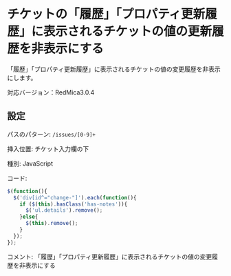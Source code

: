 # チケットの「履歴」「プロパティ更新履歴」に表示されるチケットの値の更新履歴を非表示にする

「履歴」「プロパティ更新履歴」に表示されるチケットの値の変更履歴を非表示にします。

対応バージョン：RedMica3.0.4


## 設定

パスのパターン: `/issues/[0-9]+`

挿入位置: チケット入力欄の下

種別: JavaScript

コード:
``` javascript
$(function(){
  $('div[id^="change-"]').each(function(){
    if ($(this).hasClass('has-notes')){
      $('ul.details').remove();
    }else{
      $(this).remove();
    }
  });
});
```

コメント: 「履歴」「プロパティ更新履歴」に表示されるチケットの値の変更履歴を非表示にする